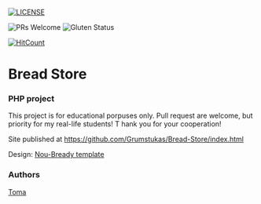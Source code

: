[![LICENSE](https://img.shields.io/badge/license-MIT-blue.svg?style=flat-square)](https://github.com/belauzas/HTML5-website-template/blob/master/LICENSE.md)

![PRs Welcome](https://img.shields.io/badge/PRs-welcome-brightgreen.svg)
![Gluten Status](https://img.shields.io/badge/Gluten-Free-green.svg)

[![HitCount](http://hits.dwyl.com/Grumstukas/BreadStore.svg)](http://hits.dwyl.com/Grumstukas/BreadStore)


# Bread Store

### PHP project

This project is for educational porpuses only. 
Pull request are welcome, but priority for my real-life students! T
hank you for your cooperation!


Site published at https://github.com/Grumstukas/Bread-Store/index.html


Design: [Nou-Bready template](https://nou-bready.myshopify.com/?contact%5Bbody%5D=&contact%5Bemail%5D=&contact%5Bname%5D=&contact%5Bphone-number%5D=&form_type=contact)


### Authors
[Toma](https://github.com/Grumstukas)
